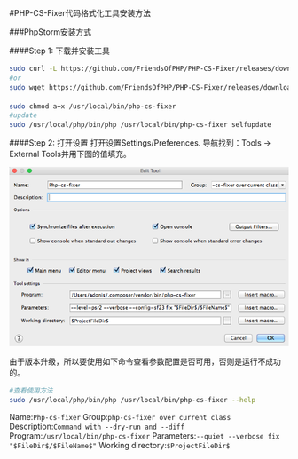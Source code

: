 #PHP-CS-Fixer代码格式化工具安装方法


###PhpStorm安装方式

####Step 1: 下载并安装工具
```sh
sudo curl -L https://github.com/FriendsOfPHP/PHP-CS-Fixer/releases/download/v1.12.3/php-cs-fixer.phar -o /usr/local/bin/php-cs-fixer
#or
sudo wget https://github.com/FriendsOfPHP/PHP-CS-Fixer/releases/download/v1.12.3/php-cs-fixer.phar -O /usr/local/bin/php-cs-fixer

sudo chmod a+x /usr/local/bin/php-cs-fixer
#update
sudo /usr/local/php/bin/php /usr/local/bin/php-cs-fixer selfupdate

```

####Step 2: 打开设置
打开设置Settings/Preferences. 导航找到：Tools -> External Tools并用下图的值填充。

![图片](images/Bildschirmfoto-2015-01-29-um-10.44.09.png)

由于版本升级，所以要使用如下命令查看参数配置是否可用，否则是运行不成功的。
```sh
#查看使用方法
sudo /usr/local/php/bin/php /usr/local/bin/php-cs-fixer --help
```
Name:`Php-cs-fixer`
Group:`php-cs-fixer over current class`
Description:`Command with --dry-run and --diff`
Program:`/usr/local/bin/php-cs-fixer`
Parameters:`--quiet --verbose fix "$FileDir$/$FileName$"`
Working directory:`$ProjectFileDir$`